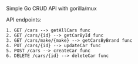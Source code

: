 Simple Go CRUD API with gorilla/mux

API endpoints:

    1. GET /cars --> getAllCars func 
    2. GET /cars/{id} --> getCarById func
    3. GET /cars/make/{make} --> getCarsByBrand func
    4. PUT /cars/{id} --> updateCar func
    5. POST /cars --> createCar func
    6. DELETE /cars/{id} --> deleteCar func